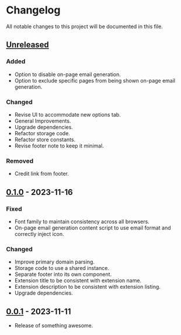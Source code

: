 # Changelog

All notable changes to this project will be documented in this file.

## [Unreleased]

### Added

- Option to disable on-page email generation.
- Option to exclude specific pages from being shown on-page email generation.

### Changed

- Revise UI to accommodate new options tab.
- General Improvements.
- Upgrade dependencies.
- Refactor storage code.
- Refactor store constants.
- Revise footer note to keep it minimal.

### Removed

- Credit link from footer.

## [0.1.0] - 2023-11-16

### Fixed

- Font family to maintain consistency across all browsers.
- On-page email generation content script to use email format and correctly inject icon.

### Changed

- Improve primary domain parsing.
- Storage code to use a shared instance.
- Separate footer into its own component.
- Extension title to be consistent with extension name.
- Extension description to be consistent with extension listing.
- Upgrade dependencies.

## [0.0.1] - 2023-11-11

- Release of something awesome.

[unreleased]: https://github.com/irazasyed/email-masker/compare/0.1.0...HEAD
[0.1.0]: https://github.com/irazasyed/email-masker/compare/0.0.1...0.1.0
[0.0.1]: https://github.com/irazasyed/email-masker/releases/tag/0.0.1
